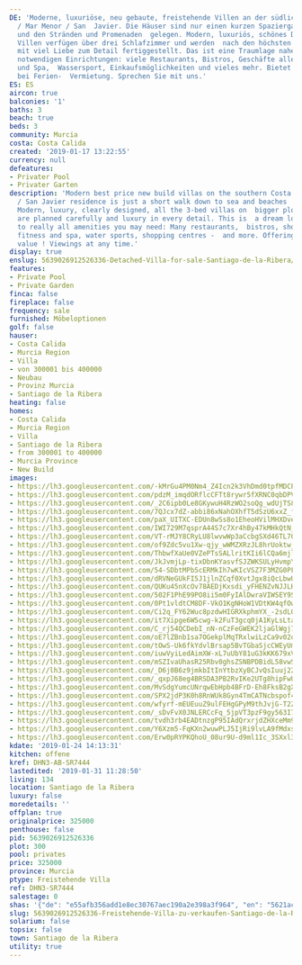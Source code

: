 ```yaml
---
DE: 'Moderne, luxuriöse, neu gebaute, freistehende Villen an der südlichen Costa Blanca
  / Mar Menor / San  Javier. Die Häuser sind nur einen kurzen Spaziergang zum Meer
  und den Stränden und Promenaden  gelegen. Modern, luxuriös, schönes Design. Alle
  Villen verfügen über drei Schlafzimmer und werden  nach den höchsten Standards und
  mit viel Liebe zum Detail fertiggestellt. Das ist eine Traumlage nahe  zu allen
  notwendigen Einrichtungen: viele Restaurants, Bistros, Geschäfte aller Art, Fitness
  und Spa,  Wassersport, Einkaufsmöglichkeiten und vieles mehr. Bietet perfekte Mieteinnahmen
  bei Ferien-  Vermietung. Sprechen Sie mit uns.'
ES: ES
aircon: true
balconies: '1'
baths: 3
beach: true
beds: 3
community: Murcia
costa: Costa Calida
created: '2019-01-17 13:22:55'
currency: null
defeatures:
- Privater Pool
- Privater Garten
description: 'Modern best price new build villas on the southern Costa - this Mar  Menor
  / San Javier residence is just a short walk down to sea and beaches  and promenades.
  Modern, luxury, clearly designed, all the 3-bed villas on  bigger plots as usual
  are planned carefully and luxury in every detail. This is  a dream location next
  to really all amenities you may need: Many restaurants,  bistros, shops of all kind,
  fitness and spa, water sports, shopping centres -  and more. Offering a high rental
  value ! Viewings at any time.'
display: true
enslug: 5639026912526336-Detached-Villa-for-sale-Santiago-de-la-Ribera/
features:
- Private Pool
- Private Garden
finca: false
fireplace: false
frequency: sale
furnished: Möbeloptionen
golf: false
hauser:
- Costa Calida
- Murcia Region
- Villa
- von 300001 bis 400000
- Neubau
- Provinz Murcia
- Santiago de la Ribera
heating: false
homes:
- Costa Calida
- Murcia Region
- Villa
- Santiago de la Ribera
- from 300001 to 400000
- Murcia Province
- New Build
images:
- https://lh3.googleusercontent.com/-kMrGu4PM0Nm4_Z4Icn2k3VhDmd0tpfMDCPKKxTNAfKOETRzZ8HivUjap6lTU0hsUGZF_1Mhp3Q_CIFcg9Jt=w640-rj-e30-l100
- https://lh3.googleusercontent.com/pdzM_imqdORflcCFTt8rywr5fXRNC0qbDPVGVBOrSPDiTFatzUUS7LuQn733pv2WkjZhvsPw_cVgo8q9UjRk=w640-rj-e30-l100
- https://lh3.googleusercontent.com/_2C6ipb0Le8GKywuH4RzWO2soQg_wdUjTS8Z842v0uU-2VwBGV5F7IktiFJYkY_rCuje7NcuI0nsBYpC7IRj=w640-rj-e30-l100
- https://lh3.googleusercontent.com/7QJcx7dZ-abbi86xNahOXhfT5dSzU6xxZ_fnZU71uynQdIiyPNKgWzzJ3HHuxUk3VkpadgbzIRjG-lZaZOI=w640-rj-e30-l100
- https://lh3.googleusercontent.com/paX_UITXC-EDUn8wSs8o1EheoHVilMHXDveGHPgFYKqo8AkcJSn7U8mdgMrvCWrMOIC1bSCbx9Saicr8Qt5C=w640-rj-e30-l100
- https://lh3.googleusercontent.com/IWI729M7qsprA44S7c7Xr4hBy47kMHkQtN_OssSU_4AUUFlK_PgmLKJh0SFifdKy9YTrFwwq9dnU3Qom2XD2=w640-rj-e30-l100
- https://lh3.googleusercontent.com/VT-rMJY8CRyLU8lwvwWp3aCcbgSXd46TL70Y6ZTpf36--eAzc0gJr7YC3tJ34rREF0k6Mu4nC_Jn_YafIxc=w640-rj-e30-l100
- https://lh3.googleusercontent.com/of9Zdc5vu1Xw-qjy_wWMZXRzJL8hrUoktw_q8VcJIWIDmOZfT686wY-LSzVRb19IpXspEXaUS3KwHrEO1Rv4Yw=w640-rj-e30-l100
- https://lh3.googleusercontent.com/ThbwfXaUe0VZePTsSALlritKIi6lCQa6mjlSYjyojx-USjtnjBRX6ofzum1_5ZdtHFReQij9p-8QlBS7QHR2=w640-rj-e30-l100
- https://lh3.googleusercontent.com/JkJvmjLp-tixDbnKYasvfSJZWKSULyHvmpYwrq4EZWrrPeKAJp__CrBmE7cbifws_VdDNubQWlbp0yxVCbWAtA=w640-rj-e30-l100
- https://lh3.googleusercontent.com/54-SDbtMPb5cERMkIh7wKIcVSZ7F3MZG0PFom_mX6Anmx8kzmoQ1erXUoZTKlUB9umxdSgnZwDmDGkRErv8=w640-rj-e30-l100
- https://lh3.googleusercontent.com/dRVNeGUkFI5J1jlnZCqf0XvtJgx8iQcLbwU6mX0D11jQ3tu0jdfY_RFs9RsdgWUOJnF3fAd4UxbQ81QXB421=w640-rj-e30-l100
- https://lh3.googleusercontent.com/QUKu45nXcOv78AEDjKxsdi_yFHENZvNJJLHsxH3cWNCIsUuUVrDgXQlmfTqV97Jj36hMGefUhWggQL-flQ3JVQ=w640-rj-e30-l100
- https://lh3.googleusercontent.com/502F1PhE99PO8ii5m0FyIAlDwraVIWSEY9SmR9FyNXzFo241ikmYLOlHA0yiD4L2n-uqZC-8mYOSq19rIiVd=w640-rj-e30-l100
- https://lh3.googleusercontent.com/0Pt1vldtCM8DF-VkO1KgNHoW1VDtKW4qfOwbSv_UDiWzSKBg7txokBU840SGvrmdhKmDwFZdrWWwLGptmv3S=w640-rj-e30-l100
- https://lh3.googleusercontent.com/Ci2q_FY62Wuc8pzdwHIGRXkphmYX_-2sdLOF71Yh3d3-ghko40i9A_SojQR27kjmtp6DAQT_kTk31drbEare=w640-rj-e30-l100
- https://lh3.googleusercontent.com/it7Xipge6W5cwg-k2FuT3gcq0jA1KyLsLtamIGL8ZAEIV6h6S9QhfiJDnTRkauHXcV18DNm3Kz3lo4D3g2qX=w640-rj-e30-l100
- https://lh3.googleusercontent.com/C_rj54QCDebI_nN-nCzFeGWEK2ljaGlWgj78vqEFodMEd0m51BGpp31sC2Q0jEtlSiRPsuY0RPzwqSVIBFg=w640-rj-e30-l100
- https://lh3.googleusercontent.com/oE7lZBnb1sa7OGekplMqTRxlwiLzCa9v02obP9g4vMGK66Fuf0qJVPTG8pIh9kjKZAG9p90D5WhoysfQFB-A=w640-rj-e30-l100
- https://lh3.googleusercontent.com/tOwS-Uk6fkYdvlBrsap5BvTGbaSjcCWEyUmsy2QBSnCcGRMvxGutjm_s7zIu-3orxBtKr59yGfBL76c8O_J0qw=w640-rj-e30-l100
- https://lh3.googleusercontent.com/iuwVyiLedAimXW-xL7uUbY81uG3kKK679xV1k84E9Vv9Fvv2A1lj9S0EpUhPKxdtRHmmIYVOZYAFjd76UhHq=w640-rj-e30-l100
- https://lh3.googleusercontent.com/mSZIvaUhasR25Rbv0ghsZSNBPDBidL58vwScaAd5L8AP7Q8-6lRZYwRHAMlhXH34KmhpJknn5Qj2ii2vswO7=w640-rj-e30-l100
- https://lh3.googleusercontent.com/_D6j0B6z9jmkbItInYtbzXyBCJvQsIuuj22N7YpBrRQO0Fvi6qFNv-GSyWiTBKfK5me7ANClZ4_qJk6QbOGb=w640-rj-e30-l100
- https://lh3.googleusercontent.com/_qxpJ68eg4BRSDA3PB2RvIKe2UTg8hipFwUgVDlsn_kF-Z0S5COOEqOR6def8CcOVWuV0eRH6qFNjjXZ_XoH7A=w640-rj-e30-l100
- https://lh3.googleusercontent.com/MvSdgYumcUNrqwEbHpb4BFrD-Eh8FksB2gXZ7ig--HuP2iVwfOQIsOgKCe7CwwFWo15JIlcNVRbkDz1iDDP_MQ=w640-rj-e30-l100
- https://lh3.googleusercontent.com/SPX2jdP3K0h8RnWUk8Gyn4TmCATNcbspof4jb7G3ARrJe0TFIl7ZfwNL5V-GxHP3BTt9afO0u97bX-sTJtM=w640-rj-e30-l100
- https://lh3.googleusercontent.com/wfyrf-mEUEuuZ9ulFEHgGPyM9thJvjG-T2ZO-vDICXtJZ9EwYe4S6jxCgDoa1cDf4F9lvbESFMEwbBKdkrhT=w640-rj-e30-l100
- https://lh3.googleusercontent.com/_sDvFvX0JNLERCcFq_5jpVT3pzF9gy563I7IW7ykv4O-Ljx4JXF2ZVkjOZYV7DrWFO0l1xnOVvHbo6bfwT_J=w640-rj-e30-l100
- https://lh3.googleusercontent.com/tvdh3rb4EADtnzgP95IAdQrxrjdZHXceMm9uC5iy-SCrTSsFP8tA_MU98YegNm0ll9P2XCjWCvO5r3xfE5eV=w640-rj-e30-l100
- https://lh3.googleusercontent.com/Y6Xzm5-FqKXn2wuwPLJ5IjRi9lvLA9fMdxsMwwv51FMXhLtirqydIjXh8C17ikHUG3RpJDYXqosHw5NdoFGs=w640-rj-e30-l100
- https://lh3.googleusercontent.com/Erw0pRYPKQhoU_08ur9U-d9ml1Ic_3SXxl3T7HlO73DgR5v89Eiz90Kxc1mogBsdMZ5y0uS1cNr0eFKxVNbtTA=w640-rj-e30-l100
kdate: '2019-01-24 14:13:31'
kitchen: offene
kref: DHN3-AB-SR7444
lastedited: '2019-01-31 11:28:50'
living: 134
location: Santiago de la Ribera
luxury: false
moredetails: ''
offplan: true
originalprice: 325000
penthouse: false
pid: 5639026912526336
plot: 300
pool: privates
price: 325000
province: Murcia
ptype: Freistehende Villa
ref: DHN3-SR7444
salestage: 0
shas: '{"de": "e55afb356add1e8ec30767aec190a2e398a3f964", "en": "5621acc9e358405f810567b7e2644f6ad82f6894"}'
slug: 5639026912526336-Freistehende-Villa-zu-verkaufen-Santiago-de-la-Ribera/
solarium: false
topsix: false
town: Santiago de la Ribera
utility: true
---
```

